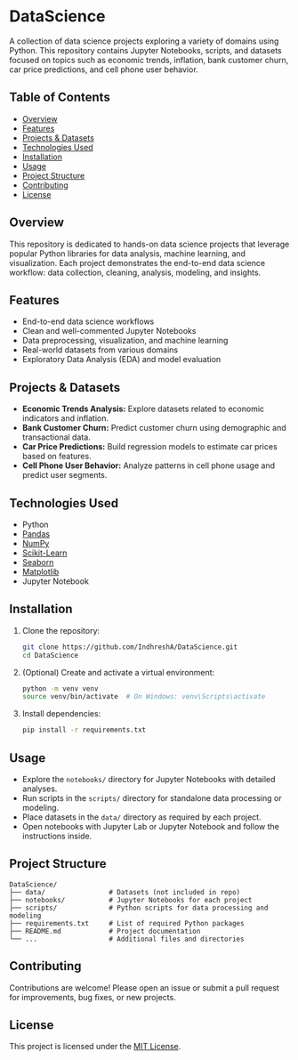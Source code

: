 # DataScience

A collection of data science projects exploring a variety of domains using Python. This repository contains Jupyter Notebooks, scripts, and datasets focused on topics such as economic trends, inflation, bank customer churn, car price predictions, and cell phone user behavior.

## Table of Contents

- [Overview](#overview)
- [Features](#features)
- [Projects & Datasets](#projects--datasets)
- [Technologies Used](#technologies-used)
- [Installation](#installation)
- [Usage](#usage)
- [Project Structure](#project-structure)
- [Contributing](#contributing)
- [License](#license)

## Overview

This repository is dedicated to hands-on data science projects that leverage popular Python libraries for data analysis, machine learning, and visualization. Each project demonstrates the end-to-end data science workflow: data collection, cleaning, analysis, modeling, and insights.

## Features

- End-to-end data science workflows
- Clean and well-commented Jupyter Notebooks
- Data preprocessing, visualization, and machine learning
- Real-world datasets from various domains
- Exploratory Data Analysis (EDA) and model evaluation

## Projects & Datasets

- **Economic Trends Analysis:** Explore datasets related to economic indicators and inflation.
- **Bank Customer Churn:** Predict customer churn using demographic and transactional data.
- **Car Price Predictions:** Build regression models to estimate car prices based on features.
- **Cell Phone User Behavior:** Analyze patterns in cell phone usage and predict user segments.

## Technologies Used

- Python
- [Pandas](https://pandas.pydata.org/)
- [NumPy](https://numpy.org/)
- [Scikit-Learn](https://scikit-learn.org/)
- [Seaborn](https://seaborn.pydata.org/)
- [Matplotlib](https://matplotlib.org/)
- Jupyter Notebook

## Installation

1. Clone the repository:
    ```bash
    git clone https://github.com/IndhreshA/DataScience.git
    cd DataScience
    ```

2. (Optional) Create and activate a virtual environment:
    ```bash
    python -m venv venv
    source venv/bin/activate  # On Windows: venv\Scripts\activate
    ```

3. Install dependencies:
    ```bash
    pip install -r requirements.txt
    ```

## Usage

- Explore the `notebooks/` directory for Jupyter Notebooks with detailed analyses.
- Run scripts in the `scripts/` directory for standalone data processing or modeling.
- Place datasets in the `data/` directory as required by each project.
- Open notebooks with Jupyter Lab or Jupyter Notebook and follow the instructions inside.

## Project Structure

```
DataScience/
├── data/                # Datasets (not included in repo)
├── notebooks/           # Jupyter Notebooks for each project
├── scripts/             # Python scripts for data processing and modeling
├── requirements.txt     # List of required Python packages
├── README.md            # Project documentation
└── ...                  # Additional files and directories
```

## Contributing

Contributions are welcome! Please open an issue or submit a pull request for improvements, bug fixes, or new projects.

## License

This project is licensed under the [MIT License](LICENSE).
